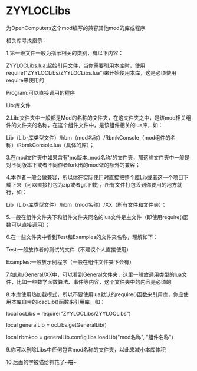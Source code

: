 # ZYYLOCLibs
为OpenComputers这个mod编写的兼容其他mod的库或程序

相关库寻找指示：

1.第一级文件一般为指示相关的类别，有以下内容：

ZYYLOCLibs.lua:起始引用文件，当你需要引用本库时，使用require("ZYYLOCLibs/ZYYLOCLibs.lua")来开始使用本库，这是必须使用require来使用的

Program:可以直接调用的程序

Lib:库文件

2.Lib:文件夹中一般都是Mod的名称的文件夹，在这文件夹之中，是该mod相关组件的文件夹的名称，在这个组件文件中，是该组件相关的lua库，如：

Lib（Lib-库类型文件）/hbm（mod名称）/RbmkConsole（mod组件的名称）/RbmkConsole.lua（具体的库）；

3.在mod文件夹中如果含有'mc版本_mod名称'的文件夹，那这些文件夹中一般是对不同版本下或者不同作者fork出的mod做的额外的兼容；

4.本作者一般会做兼容，所以你在实际使用时直接把整个库Lib或者这一个项目下载下来（可以直接打包为zip或者git下载），所有文件打包丢到你要用的地方就行，如：

Lib（Lib-库类型文件）/hbm（mod名称）/XX（所有文件和文件夹）；

5.一般在组件文件夹下和组件文件夹同名的lua文件是主文件（即使用require()函数可以直接调用）；

6.在一些文件夹中看到Test和Examples的文件夹名称，理解如下：

Test:一般放作者的测试的文件（不建议个人直接使用）

Examples:一般放示例程序（一般在组件文件夹下会有）

7.如Lib/General/XX中，可以看到General文件夹，这里一般放通用类型的lua文件，比如一些数学函数算法、事件等内容，这个文件夹中的内容是必须的

8.本库使用热加载模式，所以不要使用lua默认的require()函数来引用库，你应使用本库自带的loadLib()函数来引用库，如：

local ocLibs = require("ZYYLOCLibs/ZYYLOCLibs")

local generalLib = ocLibs.getGeneralLib()

local rbmkco = generalLib.config.libs.loadLib("mod名称", "组件名称")

9.你可以删除Libs中任何包含mod名称的文件夹，以此来减小本库体积

10.后面的字被猫给抓花了~~~喵~~~
